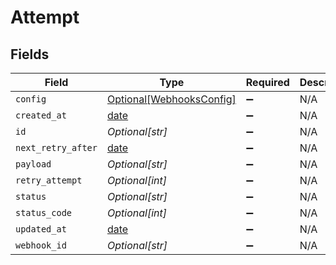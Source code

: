 # Attempt


## Fields

| Field                                                                | Type                                                                 | Required                                                             | Description                                                          | Example                                                              |
| -------------------------------------------------------------------- | -------------------------------------------------------------------- | -------------------------------------------------------------------- | -------------------------------------------------------------------- | -------------------------------------------------------------------- |
| `config`                                                             | [Optional[WebhooksConfig]](../../models/shared/webhooksconfig.md)    | :heavy_minus_sign:                                                   | N/A                                                                  |                                                                      |
| `created_at`                                                         | [date](https://docs.python.org/3/library/datetime.html#date-objects) | :heavy_minus_sign:                                                   | N/A                                                                  |                                                                      |
| `id`                                                                 | *Optional[str]*                                                      | :heavy_minus_sign:                                                   | N/A                                                                  |                                                                      |
| `next_retry_after`                                                   | [date](https://docs.python.org/3/library/datetime.html#date-objects) | :heavy_minus_sign:                                                   | N/A                                                                  |                                                                      |
| `payload`                                                            | *Optional[str]*                                                      | :heavy_minus_sign:                                                   | N/A                                                                  | {"data":"test"}                                                      |
| `retry_attempt`                                                      | *Optional[int]*                                                      | :heavy_minus_sign:                                                   | N/A                                                                  | 1                                                                    |
| `status`                                                             | *Optional[str]*                                                      | :heavy_minus_sign:                                                   | N/A                                                                  | success                                                              |
| `status_code`                                                        | *Optional[int]*                                                      | :heavy_minus_sign:                                                   | N/A                                                                  | 200                                                                  |
| `updated_at`                                                         | [date](https://docs.python.org/3/library/datetime.html#date-objects) | :heavy_minus_sign:                                                   | N/A                                                                  |                                                                      |
| `webhook_id`                                                         | *Optional[str]*                                                      | :heavy_minus_sign:                                                   | N/A                                                                  |                                                                      |